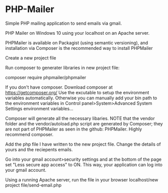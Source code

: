 # PHP-Mailer
Simple PHP mailing application to send emails via gmail.

PHP Mailer on Windows 10 using your localhost on an Apache server.

PHPMailer is available on Packagist (using semantic versioning), and installation via Composer is the recommended way to install PHPMailer

Create a new project file

Run composer to generater libraries in new project file:

composer require phpmailer/phpmailer


If you don't have composer. Download composer at https://getcomposer.org/ 
Use the excutable to setup the environment variables automatically. Otherwise you can manually add your bin path to the environment 
variables in Control panel>System>Advanced System Settings environment variables...

Composer will generate all the necessary libaries.
NOTE that the vendor folder and the vendor/autoload.php script are generated by Composer; 
they are not part of PHPMailer as seen in the github: PHPMailer. 
Highly recommend composer.

Add the php file I have written to the new project file. Change the details of yours and the reciepents emails.

Go into your gmail account>security settings and at the bottom of the page set "Less secure app access" to ON. This way, your application
can log into your gmail account.

Using a running Apache server, run the file in your browser localhost/new project file/send-email.php 
